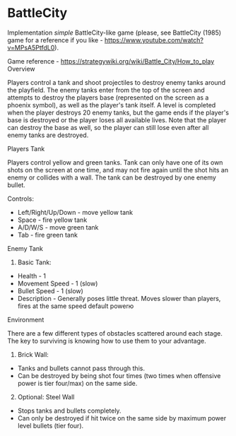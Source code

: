 # BattleCity
Implementation *simple* BattleCity-like game
(please, see BattleCity (1985) game for a reference if you like - https://www.youtube.com/watch?v=MPsA5PtfdL0).

Game reference - https://strategywiki.org/wiki/Battle_City/How_to_play
Overview

Players control a tank and shoot projectiles to destroy enemy tanks around the playfield. The enemy tanks enter from the top of the screen and attempts to destroy the players base (represented on the screen as a phoenix symbol), as well as the player's tank itself. A level is completed when the player destroys 20 enemy tanks, but the game ends if the player's base is destroyed or the player loses all available lives. Note that the player can destroy the base as well, so the player can still lose even after all enemy tanks are destroyed.


Players Tank

Players control yellow and green tanks. Tank can only have one of its own shots on the screen at one time, and may not fire again until the shot hits an enemy or collides with a wall. The tank can be destroyed by one enemy bullet.

Controls:
  - Left/Right/Up/Down - move yellow tank
  - Space - fire yellow tank
  - A/D/W/S - move green tank
  - Tab - fire green tank

Enemy Tank

1. Basic Tank:
  - Health - 1
  - Movement Speed - 1 (slow)
  - Bullet Speed - 1 (slow)
  - Description - Generally poses little threat. Moves slower than players, fires at the same speed default powerю


Environment

There are a few different types of obstacles scattered around each stage. The key to surviving is knowing how to use them to your advantage.

1. Brick Wall:
  - Tanks and bullets cannot pass through this.
  - Can be destroyed by being shot four times (two times when offensive power is tier four/max) on the same side.
2. Optional: Steel Wall
  - Stops tanks and bullets completely.
  - Can only be destroyed if hit twice on the same side by maximum power level bullets (tier four).

